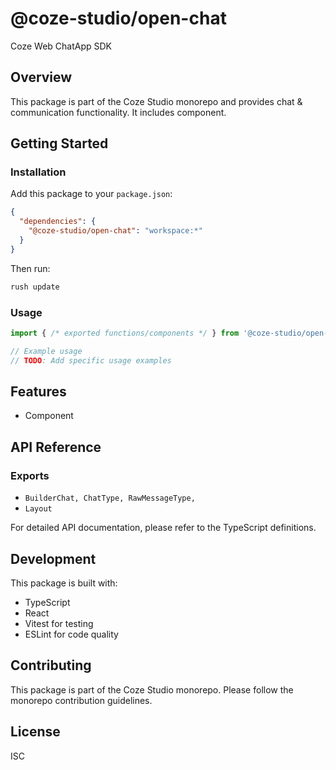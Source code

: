 # @coze-studio/open-chat

Coze Web ChatApp SDK 

## Overview

This package is part of the Coze Studio monorepo and provides chat & communication functionality. It includes component.

## Getting Started

### Installation

Add this package to your `package.json`:

```json
{
  "dependencies": {
    "@coze-studio/open-chat": "workspace:*"
  }
}
```

Then run:

```bash
rush update
```

### Usage

```typescript
import { /* exported functions/components */ } from '@coze-studio/open-chat';

// Example usage
// TODO: Add specific usage examples
```

## Features

- Component

## API Reference

### Exports

- `BuilderChat,
  ChatType,
  RawMessageType,`
- `Layout`


For detailed API documentation, please refer to the TypeScript definitions.

## Development

This package is built with:

- TypeScript
- React
- Vitest for testing
- ESLint for code quality

## Contributing

This package is part of the Coze Studio monorepo. Please follow the monorepo contribution guidelines.

## License

ISC

